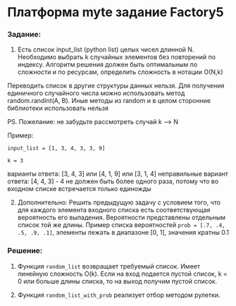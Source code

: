 # Платформа myte задание Factory5

### Задание:

1. Есть список input_list (python list) целых чисел длинной N. Необходимо выбрать k случайных элементов без повторений по индексу. Алгоритм решения должен быть оптимальным по сложности и по ресурсам, определить сложность в нотации O(N,k)  

Переводить список в другие структуры данных нельзя. Для получения единичного случайного числа можно использовать метод random.randint(A, B). Иные методы из random и в целом сторонние библиотеки использовать нельзя  

PS. Пожелание: не забудьте рассмотреть случай k —> N  

Пример:  

`input_list = [1, 3, 4, 3, 3, 9]`  

`k = 3`  

варианты ответа: [3, 4, 3] или [4, 1, 9] или [3, 1, 4] неправильные вариант ответа: [4, 4, 3] - 4 не должен быть более одного раза, потому что во входном списке встречается только единожды  

2. Дополнительно: Решить предыдущую задачу с условием того, что для каждого элемента входного списка есть соответствующая вероятность его выпадения. Вероятности представлены отдельным список той же длины. Пример списка вероятностей `prob = [.7, .4, .5, .9, .1]`, элементы лежать в диапазоне [0, 1], значения кратны 0.1  

### Решение:

1. Функция `random_list` возвращает требуемый список. Имеет линейную сложность O(k). Если на вход подается пустой список, k = 0 или больше длины списка, то на выход получим пустой список.  

2. Функция `random_list_with_prob` реализует отбор методом рулетки.
